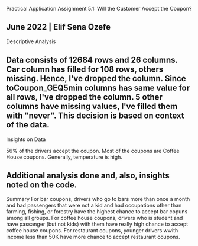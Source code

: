 Practical Application Assignment 5.1: Will the Customer Accept the Coupon?

June 2022 | Elif Sena Özefe
--

Descriptive Analysis

Data consists of 12684 rows and 26 columns.
Car column has filled for 108 rows, others missing. Hence, I've dropped the column.
Since toCoupon_GEQ5min columns has same value for all rows, I've dropped the column.
5 other columns have missing values, I've filled them with "never". This decision is based on context of the data.
--

Insights on Data

56% of the drivers accept the coupon.
Most of the coupons are Coffee House coupons.
Generally, temperature is high.

Additional analysis done and, also, insights noted on the code.
--

Summary
For bar coupons, drivers who go to bars more than once a month and had passengers that were not a kid and had occupations other than farming, fishing, or forestry have the highest chance to accept bar copuns among all groups.
For coffee house coupons, drivers who is student and have passanger (but not kids) with them have really high chance to accept coffee house coupons.
For restaurant coupons, younger drivers wwith income less than 50K have more chance to accept restaurant coupons.